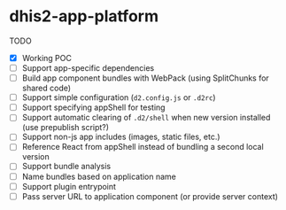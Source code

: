 # dhis2-app-platform

TODO

-   [x] Working POC
-   [ ] Support app-specific dependencies
-   [ ] Build app component bundles with WebPack (using SplitChunks for shared code)
-   [ ] Support simple configuration (`d2.config.js` or `.d2rc`)
-   [ ] Support specifying appShell for testing
-   [ ] Support automatic clearing of `.d2/shell` when new version installed (use prepublish script?)
-   [ ] Support non-js app includes (images, static files, etc.)
-   [ ] Reference React from appShell instead of bundling a second local version
-   [ ] Support bundle analysis
-   [ ] Name bundles based on application name
-   [ ] Support plugin entrypoint
-   [ ] Pass server URL to application component (or provide server context)
